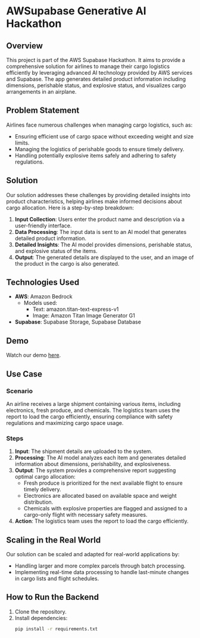 # AWSupabase Generative AI Hackathon

## Overview

This project is part of the AWS Supabase Hackathon. It aims to provide a comprehensive solution for airlines to manage their cargo logistics efficiently by leveraging advanced AI technology provided by AWS services and Supabase. The app generates detailed product information including dimensions, perishable status, and explosive status, and visualizes cargo arrangements in an airplane.

## Problem Statement

Airlines face numerous challenges when managing cargo logistics, such as:
- Ensuring efficient use of cargo space without exceeding weight and size limits.
- Managing the logistics of perishable goods to ensure timely delivery.
- Handling potentially explosive items safely and adhering to safety regulations.

## Solution

Our solution addresses these challenges by providing detailed insights into product characteristics, helping airlines make informed decisions about cargo allocation. Here is a step-by-step breakdown:

1. **Input Collection**: Users enter the product name and description via a user-friendly interface.
2. **Data Processing**: The input data is sent to an AI model that generates detailed product information.
3. **Detailed Insights**: The AI model provides dimensions, perishable status, and explosive status of the items.
4. **Output**: The generated details are displayed to the user, and an image of the product in the cargo is also generated.

## Technologies Used

- **AWS**: Amazon Bedrock
  - Models used:
    - Text: amazon.titan-text-express-v1
    - Image: Amazon Titan Image Generator G1
- **Supabase**: Supabase Storage, Supabase Database

## Demo

Watch our demo [here](https://drive.google.com/file/d/1jn1NssFQ_AmSza-Go44gUDQjsPf9_Zpp/view?usp=sharing).

## Use Case

### Scenario

An airline receives a large shipment containing various items, including electronics, fresh produce, and chemicals. The logistics team uses the report to load the cargo efficiently, ensuring compliance with safety regulations and maximizing cargo space usage.

### Steps

1. **Input**: The shipment details are uploaded to the system.
2. **Processing**: The AI model analyzes each item and generates detailed information about dimensions, perishability, and explosiveness.
3. **Output**: The system provides a comprehensive report suggesting optimal cargo allocation:
   - Fresh produce is prioritized for the next available flight to ensure timely delivery.
   - Electronics are allocated based on available space and weight distribution.
   - Chemicals with explosive properties are flagged and assigned to a cargo-only flight with necessary safety measures.
4. **Action**: The logistics team uses the report to load the cargo efficiently.

## Scaling in the Real World

Our solution can be scaled and adapted for real-world applications by:
- Handling larger and more complex parcels through batch processing.
- Implementing real-time data processing to handle last-minute changes in cargo lists and flight schedules.

## How to Run the Backend

1. Clone the repository.
2. Install dependencies:
   ```bash
   pip install -r requirements.txt
